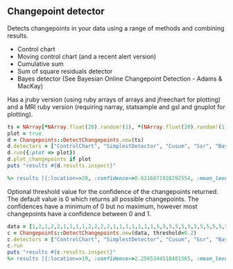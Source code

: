 Changepoint detector
--------------------

Detects changepoints in your data using a range of methods and combining results.

* Control chart
* Moving control chart (and a recent alert version)
* Cumulative sum
* Sum of square residuals detector
* Bayes detector (See Bayesian Online Changepoint Detection - Adams & MacKay)

Has a jruby version (using ruby arrays of arrays and jfreechart for plotting) and a MRI ruby version (requiring narray, statsample and gsl and gnuplot for plotting).

``` ruby
ts = NArray[*NArray.float(20).random!(1), *(NArray.float(20).random!(1)+1), *(NArray.float(20).random!(1)+2)]
plot = true
d = Changepoints::DetectChangepoints.new(ts)
d.detectors = ["ControlChart", "SimplestDetector", "Cusum", "Ssr", "BayesDetector", "RecentChange"]
d.run({:plot => plot})
d.plot_changepoints if plot
puts "results #{d.results.inspect}"

%> results [{:location=>20, :confidence=>0.6216871928292554, :mean_level_change=>32.09}, {:location=>34, :confidence=>0.4037551836328037, :mean_level_change=>10.39}, {:location=>40, :confidence=>1.4970841700929944, :mean_level_change=>28.68}]
````

Optional threshold value for the confidence of the changepoints returned. The default value is 0 which returns all possible changepoints. The confidences have a minimum of 0 but no maximum, however most changepoints have a confidence between 0 and 1. 

``` ruby
data = [1,2,1,2,2,1,1,1,1,2,2,2,2,1,1,1,1,1,1,1,5,5,5,5,5,5,5,5,5,5,5,5,5,5]
c = Changepoints::DetectChangepoints.new(data, threshold=0.2)
c.detectors = ["ControlChart", "SimplestDetector", "Cusum", "Ssr", "BayesDetector", "RecentChange"]
c.run
puts "results #{c.results.inspect}"
%> results [{:location=>19, :confidence=>2.2565344518481565, :mean_level_change=>84.58}]
````